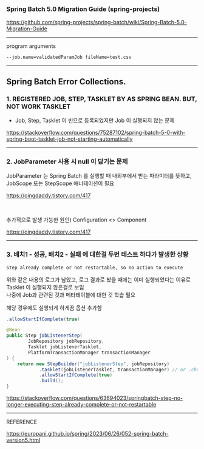 
### Spring Batch 5.0 Migration Guide (spring-projects)

https://github.com/spring-projects/spring-batch/wiki/Spring-Batch-5.0-Migration-Guide

---

program arguments

```
--job.name=validatedParamJob fileName=test.csv
```

---

## Spring Batch Error Collections.

### 1. REGISTERED JOB, STEP, TASKLET BY AS SPRING BEAN. BUT, NOT WORK TASKLET

- Job, Step, Tasklet 이 빈으로 등록되었지만 Job 이 실행되지 않는 문제

https://stackoverflow.com/questions/75287102/spring-batch-5-0-with-spring-boot-tasklet-job-not-starting-automatically

---

### 2. JobParameter 사용 시 null 이 담기는 문제

JobParameter 는 Spring Batch 를 실행할 때 내외부에서 받는 파라미터를 뜻하고, JobScope 또는 StepScope 애너테이션이 필요 

https://oingdaddy.tistory.com/417

<br/>

추가적으로 발생 가능한 원인) Configuration <> Component

https://oingdaddy.tistory.com/417

---

### 3. 배치1 - 성공, 배치2 - 실패 에 대한걸 두번 테스트 하다가 발생한 상황

```
Step already complete or not restartable, so no action to execute
```

위와 같은 내용의 로그가 남았고, 로그 결과로 봤을 때에는 이미 실행되었다는 이유로 Tasklet 이 실행되지 않은걸로 보임<br/>
나중에 Job과 관련된 것과 메타테이블에 대한 것 학습 필요

해당 경우에도 실행되게 하게끔 옵션 추가함
```java
.allowStartIfComplete(true)
```
```java
@Bean
public Step jobListenerStep(
        JobRepository jobRepository,
        Tasklet jobListenerTasklet,
        PlatformTransactionManager transactionManager
) {
    return new StepBuilder("jobListenerStep", jobRepository)
            .tasklet(jobListenerTasklet, transactionManager) // or .chunk(chunkSize, transactionManager)
            .allowStartIfComplete(true)
            .build();
}
```

https://stackoverflow.com/questions/63694023/springbatch-step-no-longer-executing-step-already-complete-or-not-restartable

---

REFERENCE

https://europani.github.io/spring/2023/06/26/052-spring-batch-version5.html
